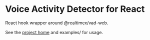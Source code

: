 # Voice Activity Detector for React

React hook wrapper around @realtimex/vad-web.

See the [project home](https://github.com/therealtimex/vad) and examples/ for usage.
